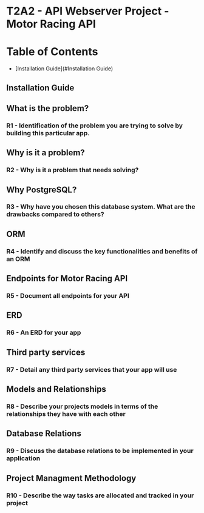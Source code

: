 # **T2A2 - API Webserver Project - Motor Racing API**

# Table of Contents
  - [Installation Guide](#Installation Guide)
## Installation Guide

## What is the problem?
### R1 - Identification of the problem you are trying to solve by building this particular app.

## Why is it a problem?
### R2 - Why is it a problem that needs solving?

## Why PostgreSQL?
### R3 - Why have you chosen this database system. What are the drawbacks compared to others? 

## ORM
### R4 - Identify and discuss the key functionalities and benefits of an ORM

## Endpoints for Motor Racing API
### R5 - Document all endpoints for your API

## ERD
### R6 - An ERD for your app

## Third party services
### R7 - Detail any third party services that your app will use

## Models and Relationships
### R8 - Describe your projects models in terms of the relationships they have with each other

## Database Relations
### R9 - Discuss the database relations to be implemented in your application
 
## Project Managment Methodology
### R10 - Describe the way tasks are allocated and tracked in your project

